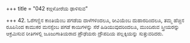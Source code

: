 +++
title = "042 ಕಙ್ಗಳೋರೆಯ ಢಾಳಿಸುವ"

+++
42. ಓರೆಗಣ್ಣಿನ ಕಾಂತಿಯೆಂಬ ಪಗಡೆಯ ದಾಳೆಗಳಿಂದಲೂ, ಠೀವಿಯೆಂಬ ದುಹಾರದಿಂದಲೂ, ತಮ್ಮ ಹೆಚ್ಚಿನ ರೂಪಿನಿಂದ ಕಾಮುಕರ ಮನಸ್ಸೆಂಬ ಪಗಡೆ ಕಾಯಿಗಳನ್ನು ಸೆರೆ ಹಿಡಿಯುವುದರಿಂದಲೂ, ಮುಂದಿರುವ ಸ್ತ್ರೀಯರನ್ನು ಆಕ್ರಮಿಸುವ ರೀತಿಗಳಲ್ಲಿ ಜೂಜುಗಾತಿಯರಾದ ಪ್ರೌಢೆಯರು ದ್ರೌಪದಿಯ ಪಲ್ಲಕ್ಕಿಯನ್ನು ಸುತ್ತುವರಿದರು.